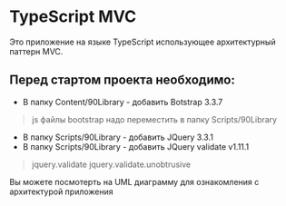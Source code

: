 # TypeScript MVC

Это приложение на языке TypeScript использующее архитектурный паттерн MVC.

## Перед стартом проекта необходимо:

* В папку Content/90Library - добавить Botstrap 3.3.7
> js файлы bootstrap надо переместить в папку Scripts/90Library
* В папку Scripts/90Library - добавить JQuery 3.3.1
* В папку Scripts/90Library - добавить JQuery validate v1.11.1
> jquery.validate
> jquery.validate.unobtrusive

Вы можете посмотерть на UML диаграмму для ознакомления с архитектурой приложения